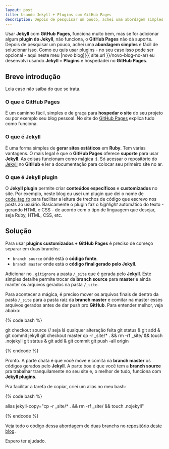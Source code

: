 ```yaml
---
layout: post
title: Usando Jekyll + Plugins com GitHub Pages
description: Depois de pesquisar um pouco, achei uma abordagem simples e fácil de solucionar isso.
---
```

Usar **Jekyll** com **GitHub Pages**, funciona muito bem, mas se for adicionar algum **plugin do Jekyll**, não funciona, o **GitHub Pages** não dá suporte. Depois de pesquisar um pouco, achei uma **abordagem simples** e fácil de solucionar isso. Como eu quis usar plugins - no seu caso isso pode ser opcional - aqui neste meu [novo blog]({{ site.url }}/novo-blog-no-ar) eu desenvolvi usando **Jekyll + Plugins** e hospedadei no **GitHub Pages**.

## Breve introdução
Leia caso não saiba do que se trata.

### O que é GitHub Pages

É um caminho fácil, simples e de graça para **hospedar o site** do seu projeto ou por exemplo seu blog pessoal. No site do [GitHub Pages](http://pages.github.com) explica tudo como funciona.

### O que é Jekyll

É uma forma simples de **gerar sites estáticos** em **Ruby**. Tem várias vantagens. O mais legal é que o **GitHub Pages** oferece **suporte** para usar **Jekyll**. As coisas funcionam como mágica :). Só acessar o repositório do [Jekyll](https://github.com/mojombo/jekyll) no **GitHub** e ler a documentação para colocar seu primeiro site no ar.

### O que é Jekyll plugin
O **Jekyll plugin** permite criar **conteúdos específicos** e **customizados** no site. Por exemplo, neste blog eu usei um plugin que dei o nome de [code_tag.rb](https://github.com/leandroadacosta/leandroadacosta.github.com/blob/source/_plugins/code_tag.rb) para facilitar a leitura de trechos de código que escrevo nos posts ao usuário. Basicamente o plugin faz o *highlight* automático do texto - gerando HTML e CSS - de acordo com o tipo de linguagem que desejar, seja Ruby, HTML, CSS, etc.

## Solução
Para usar **plugins customizados + GitHub Pages** é preciso de começo separar em duas branchs:

* `branch source` onde está o **código fonte**.
* `branch master` onde está o **código final gerado pelo   Jekyll**.

Adicionar no `.gitignore` a pasta `/_site` que é gerada pelo **Jekyll**. Este simples detalhe permite trocar da **branch source** para **master** e ainda manter os arquivos gerados na pasta `/_site`.

Para acontecer a mágica, é preciso mover os arquivos finais de dentro da pasta `/_site` para a pasta raiz da **branch master** e comitar na master esses arquivos gerados antes de dar push pro **GitHub**. Para entender melhor, veja abaixo:

{% code bash %}

git checkout source
// seja lá qualquer alteração feita
git status & git add & git commit
jekyll
git checkout master
cp -r _site/* . && rm -rf _site/ && touch .nojekyll
git status & git add & git commit
git push -all origin

{% endcode %}

Pronto. A parte chata é que você move e comita na **branch master** os códigos gerados pelo **Jekyll**. A parte boa é que você tem a **branch source** pra trabalhar tranquilamente no seu site e, o melhor de tudo, funciona com **Jekyll plugins**.

Pra facilitar a tarefa de copiar, criei um alias no meu bash:

{% code bash %}

alias jekyll-copy="cp -r _site/* . && rm -rf _site/ && touch .nojekyll"

{% endcode %}

Veja todo o código dessa abordagem de duas branchs no [repositório deste blog](https://github.com/leandroadacosta/leandroadacosta.github.com).

Espero ter ajudado.